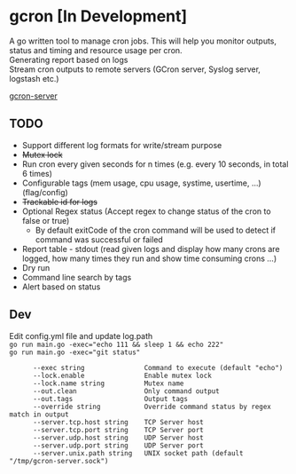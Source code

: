 # gcron [In Development]
A go written tool to manage cron jobs. This will help you monitor outputs, status and timing and resource usage per cron.  
Generating report based on logs  
Stream cron outputs to remote servers (GCron server, Syslog server, logstash etc.)  

[gcron-server](https://github.com/mbrostami/gcron-server)
## TODO
- Support different log formats for write/stream purpose 
- ~~Mutex lock~~
- Run cron every given seconds for n times (e.g. every 10 seconds, in total 6 times)
- Configurable tags (mem usage, cpu usage, systime, usertime, ...) (flag/config)
- ~~Trackable id for logs~~
- Optional Regex status (Accept regex to change status of the cron to false or true)
  - By default exitCode of the cron command will be used to detect if command was successful or failed
- Report table - stdout (read given logs and display how many crons are logged, how many times they run and show time consuming crons ...)
- Dry run
- Command line search by tags
- Alert based on status 

## Dev
Edit config.yml file and update log.path   
`go run main.go -exec="echo 111 && sleep 1 && echo 222"`  
`go run main.go -exec="git status"`  
```
      --exec string               Command to execute (default "echo")
      --lock.enable               Enable mutex lock
      --lock.name string          Mutex name
      --out.clean                 Only command output
      --out.tags                  Output tags
      --override string           Override command status by regex match in output
      --server.tcp.host string    TCP Server host
      --server.tcp.port string    TCP Server port
      --server.udp.host string    UDP Server host
      --server.udp.port string    UDP Server port
      --server.unix.path string   UNIX socket path (default "/tmp/gcron-server.sock")
```
